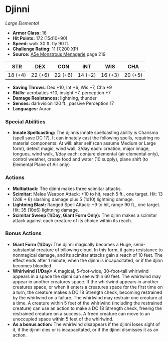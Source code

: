 # Djinni

*Large* *Elemental*

- **Armor Class:** 16
- **Hit Points:** 172 (15d10+90)
- **Speed:** walk 30 ft. fly 90 ft.
- **Challenge Rating:** 11 (7,200 XP)
- **Source:** [A5e Monstrous Menagerie](https://enpublishingrpg.com/products/level-up-monstrous-menagerie-a5e) page 219

| STR | DEX | CON | INT | WIS | CHA |
| --- | --- | --- | --- | --- | --- |
| 18 (+4) | 22 (+6) | 22 (+6) | 14 (+2) | 16 (+3) | 20 (+5) |

- **Saving Throws**: Dex +10, Int +6, Wis +7, Cha +9
- **Skills:** acrobatics +10, insight +7, perception +7
- **Damage Resistances:** lightning, thunder
- **Senses:** darkvision 120 ft., passive Perception 17
- **Languages:** Auran

### Special Abilities

- **Innate Spellcasting:** The djinnis innate spellcasting ability is Charisma (spell save DC 17). It can innately cast the following spells, requiring no material components: At will: alter self (can assume Medium or Large form), detect magic, wind wall, 3/day each: creation, major image, tongues, wind walk, 1/day each: conjure elemental (air elemental only), control weather, create food and water (10 supply), plane shift (to Elemental Plane of Air only)

### Actions

- **Multiattack:** The djinni makes three scimitar attacks.
- **Scimitar:** Melee Weapon Attack: +10 to hit, reach 5 ft., one target. Hit: 13 (2d6 + 6) slashing damage plus 5 (1d10) lightning damage.
- **Lightning Blast:** Ranged Spell Attack: +9 to hit, range 90 ft., one target. Hit: 35 (10d6) lightning damage.
- **Scimitar Sweep (1/Day, Giant Form Only):** The djinn makes a scimitar attack against each creature of its choice within its reach.

### Bonus Actions

- **Giant Form (1/Day:** The djinni magically becomes a Huge, semi-substantial creature of billowing cloud. In this form, it gains resistance to nonmagical damage, and its scimitar attacks gain a reach of 10 feet. The effect ends after 1 minute, when the djinni is incapacitated, or if the djinn becomes bloodied.
- **Whirlwind (1/Day):** A magical, 5-foot-wide, 30-foot-tall whirlwind appears in a space the djinni can see within 60 feet. The whirlwind may appear in another creatures space. If the whirlwind appears in another creatures space, or when it enters a creatures space for the first time on a turn, the creature makes a DC 18 Strength check, becoming restrained by the whirlwind on a failure. The whirlwind may restrain one creature at a time. A creature within 5 feet of the whirlwind (including the restrained creature) can use an action to make a DC 18 Strength check, freeing the restrained creature on a success. A freed creature can move to an unoccupied space within 5 feet of the whirlwind.
- **As a bonus action:** The whirlwind disappears if the djinni loses sight of it, if the djinni dies or is incapacitated, or if the djinni dismisses it as an action.


